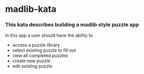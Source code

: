 # madlib-kata
### This kata describes building a madlib style puzzle app
In this app a user should have the ability to 
* access a puzzle library
* select existing puzzle to fill out
* view all completed puzzles
* create new puzzle
* edit existing puzzle

